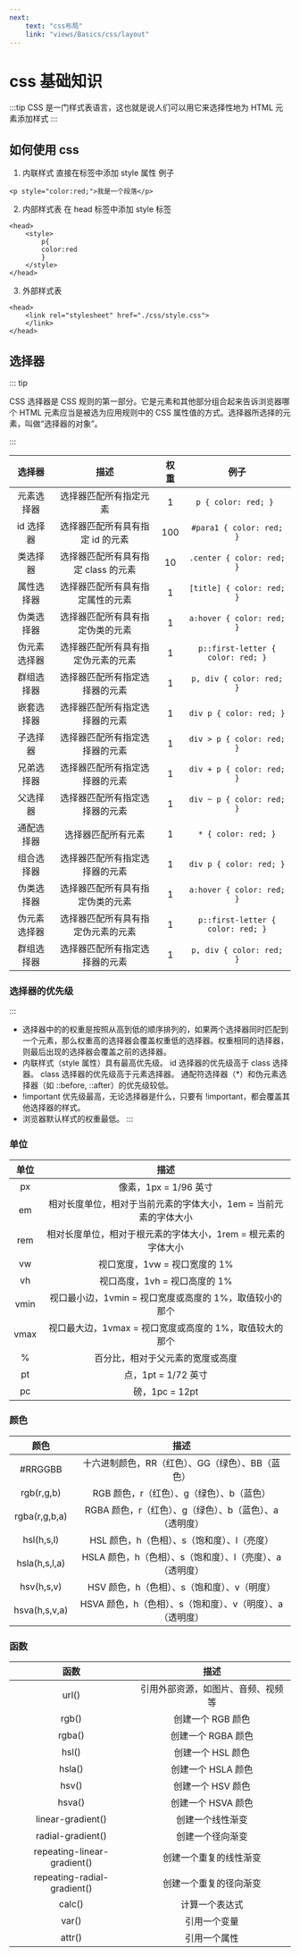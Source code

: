 ```yaml
---
next:
    text: "css布局"
    link: "views/Basics/css/layout"
---
```


# css 基础知识

:::tip
CSS 是一门样式表语言，这也就是说人们可以用它来选择性地为 HTML 元素添加样式
:::

## 如何使用 css

1. 内联样式 直接在标签中添加 style 属性
   例子

```
<p style="color:red;">我是一个段落</p>
```

2. 内部样式表 在 head 标签中添加 style 标签

```
<head>
    <style>
        p{
        color:red
        }
    </style>
</head>
```

3. 外部样式表

```
<head>
    <link rel="stylesheet" href="./css/style.css">
    </link>
</head>
```

## 选择器

::: tip

CSS 选择器是 CSS 规则的第一部分。它是元素和其他部分组合起来告诉浏览器哪个 HTML 元素应当是被选为应用规则中的 CSS 属性值的方式。选择器所选择的元素，叫做“选择器的对象”。

:::

|    选择器    |                描述                 | 权重 |               例子                |
| :----------: | :---------------------------------: | :--: | :-------------------------------: |
|  元素选择器  |       选择器匹配所有指定元素        |  1   |       `p { color: red; } `        |
|  id 选择器   |  选择器匹配所有具有指定 id 的元素   | 100  |     `#para1 { color: red; }`      |
|   类选择器   | 选择器匹配所有具有指定 class 的元素 |  10  |     `.center { color: red; }`     |
|  属性选择器  |  选择器匹配所有具有指定属性的元素   |  1   |     `[title] { color: red; }`     |
|  伪类选择器  |  选择器匹配所有具有指定伪类的元素   |  1   |     `a:hover { color: red; }`     |
| 伪元素选择器 | 选择器匹配所有具有指定伪元素的元素  |  1   | `p::first-letter { color: red; }` |
|  群组选择器  |   选择器匹配所有指定选择器的元素    |  1   |     `p, div { color: red; }`      |
|  嵌套选择器  |   选择器匹配所有指定选择器的元素    |  1   |      `div p { color: red; }`      |
|   子选择器   |   选择器匹配所有指定选择器的元素    |  1   |     `div > p { color: red; }`     |
|  兄弟选择器  |   选择器匹配所有指定选择器的元素    |  1   |     `div + p { color: red; }`     |
|   父选择器   |   选择器匹配所有指定选择器的元素    |  1   |     `div ~ p { color: red; }`     |
|  通配选择器  |         选择器匹配所有元素          |  1   |        `* { color: red; }`        |
|  组合选择器  |   选择器匹配所有指定选择器的元素    |  1   |      `div p { color: red; }`      |
|  伪类选择器  |  选择器匹配所有具有指定伪类的元素   |  1   |     `a:hover { color: red; }`     |
| 伪元素选择器 | 选择器匹配所有具有指定伪元素的元素  |  1   | `p::first-letter { color: red; }` |
|  群组选择器  |   选择器匹配所有指定选择器的元素    |  1   |     `p, div { color: red; }`      |

### 选择器的优先级

:::

-   选择器中的的权重是按照从高到低的顺序排列的，如果两个选择器同时匹配到一个元素，那么权重高的选择器会覆盖权重低的选择器。权重相同的选择器，则最后出现的选择器会覆盖之前的选择器。
-   内联样式（style 属性）具有最高优先级。 id 选择器的优先级高于 class 选择器。 class 选择器的优先级高于元素选择器。 通配符选择器（\*）和伪元素选择器（如 ::before, ::after）的优先级较低。
-   !important 优先级最高，无论选择器是什么，只要有 !important，都会覆盖其他选择器的样式。
-   浏览器默认样式的权重最低。
    :::

### 单位

| 单位 |                               描述                               |
| :--: | :--------------------------------------------------------------: |
|  px  |                      像素，1px = 1/96 英寸                       |
|  em  | 相对长度单位，相对于当前元素的字体大小，1em = 当前元素的字体大小 |
| rem  |  相对长度单位，相对于根元素的字体大小，1rem = 根元素的字体大小   |
|  vw  |                  视口宽度，1vw = 视口宽度的 1%                   |
|  vh  |                  视口高度，1vh = 视口高度的 1%                   |
| vmin |     视口最小边，1vmin = 视口宽度或高度的 1%，取值较小的那个      |
| vmax |     视口最大边，1vmax = 视口宽度或高度的 1%，取值较大的那个      |
|  %   |                 百分比，相对于父元素的宽度或高度                 |
|  pt  |                       点，1pt = 1/72 英寸                        |
|  pc  |                          磅，1pc = 12pt                          |

### 颜色

|     颜色      |                           描述                            |
| :-----------: | :-------------------------------------------------------: |
|    #RRGGBB    |     十六进制颜色，RR（红色）、GG（绿色）、BB（蓝色）      |
|  rgb(r,g,b)   |         RGB 颜色，r（红色）、g（绿色）、b（蓝色）         |
| rgba(r,g,b,a) |  RGBA 颜色，r（红色）、g（绿色）、b（蓝色）、a（透明度）  |
|  hsl(h,s,l)   |        HSL 颜色，h（色相）、s（饱和度）、l（亮度）        |
| hsla(h,s,l,a) | HSLA 颜色，h（色相）、s（饱和度）、l（亮度）、a（透明度） |
|  hsv(h,s,v)   |        HSV 颜色，h（色相）、s（饱和度）、v（明度）        |
| hsva(h,s,v,a) | HSVA 颜色，h（色相）、s（饱和度）、v（明度）、a（透明度） |

### 函数

|            函数             |                描述                |
| :-------------------------: | :--------------------------------: |
|            url()            | 引用外部资源，如图片、音频、视频等 |
|            rgb()            |         创建一个 RGB 颜色          |
|           rgba()            |         创建一个 RGBA 颜色         |
|            hsl()            |         创建一个 HSL 颜色          |
|           hsla()            |         创建一个 HSLA 颜色         |
|            hsv()            |         创建一个 HSV 颜色          |
|           hsva()            |         创建一个 HSVA 颜色         |
|      linear-gradient()      |          创建一个线性渐变          |
|      radial-gradient()      |          创建一个径向渐变          |
| repeating-linear-gradient() |       创建一个重复的线性渐变       |
| repeating-radial-gradient() |       创建一个重复的径向渐变       |
|           calc()            |           计算一个表达式           |
|            var()            |            引用一个变量            |
|           attr()            |            引用一个属性            |
